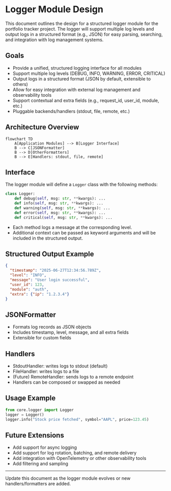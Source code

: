 # Logger Module Design

This document outlines the design for a structured logger module for the portfolio tracker project. The logger will support multiple log levels and output logs in a structured format (e.g., JSON) for easy parsing, searching, and integration with log management systems.

## Goals
- Provide a unified, structured logging interface for all modules
- Support multiple log levels (DEBUG, INFO, WARNING, ERROR, CRITICAL)
- Output logs in a structured format (JSON by default, extensible to others)
- Allow for easy integration with external log management and observability tools
- Support contextual and extra fields (e.g., request_id, user_id, module, etc.)
- Pluggable backends/handlers (stdout, file, remote, etc.)

## Architecture Overview

```mermaid
flowchart TD
    A[Application Modules] --> B[Logger Interface]
    B --> C[JSONFormatter]
    B --> D[OtherFormatters]
    B --> E[Handlers: stdout, file, remote]
```

## Interface

The logger module will define a `Logger` class with the following methods:

```python
class Logger:
    def debug(self, msg: str, **kwargs): ...
    def info(self, msg: str, **kwargs): ...
    def warning(self, msg: str, **kwargs): ...
    def error(self, msg: str, **kwargs): ...
    def critical(self, msg: str, **kwargs): ...
```
- Each method logs a message at the corresponding level.
- Additional context can be passed as keyword arguments and will be included in the structured output.

## Structured Output Example

```json
{
  "timestamp": "2025-06-27T12:34:56.789Z",
  "level": "INFO",
  "message": "User login successful",
  "user_id": 123,
  "module": "auth",
  "extra": {"ip": "1.2.3.4"}
}
```

## JSONFormatter
- Formats log records as JSON objects
- Includes timestamp, level, message, and all extra fields
- Extensible for custom fields

## Handlers
- StdoutHandler: writes logs to stdout (default)
- FileHandler: writes logs to a file
- (Future) RemoteHandler: sends logs to a remote endpoint
- Handlers can be composed or swapped as needed

## Usage Example

```python
from core.logger import Logger
logger = Logger()
logger.info("Stock price fetched", symbol="AAPL", price=123.45)
```

## Future Extensions
- Add support for async logging
- Add support for log rotation, batching, and remote delivery
- Add integration with OpenTelemetry or other observability tools
- Add filtering and sampling

---
Update this document as the logger module evolves or new handlers/formatters are added.
